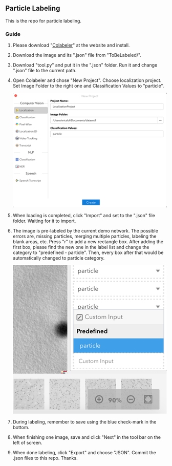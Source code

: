 ## Particle Labeling

This is the repo for particle labeling.

### Guide

1. Please download "[Colabeler](http://www.colabeler.com)" at the website and install.

2. Download the image and its ".json" file from "ToBeLabeled/".

3. Download "tool.py" and put it in the ".json" folder. Run it and change ".json" file to the current path.

4. Open Colabeler and chose "New Project". Choose localization project. Set Image Folder to the right one and Classification Values to "particle".

   ![](readmeImg/p1.png)

5. When loading is completed, click "Import" and set to the ".json" file folder. Waiting for it to import.

6. The image is pre-labeled by the current demo network. The possible errors are, missing particles, merging multiple particles, labeling the blank areas, etc. Press "r" to add a new rectangle box. After adding the first box, please find the new one in the label list and change the category to "predefined - particle". Then, every box after that would be automatically changed to particle category.

   ![](readmeImg/p2.png)

7. During labeling, remember to save using the blue check-mark in the bottom.

8. When finishing one image, save and click "Next" in the tool bar on the left of screen.

9. When done labeling, click "Export" and choose "JSON". Commit the .json files to this repo. Thanks.

